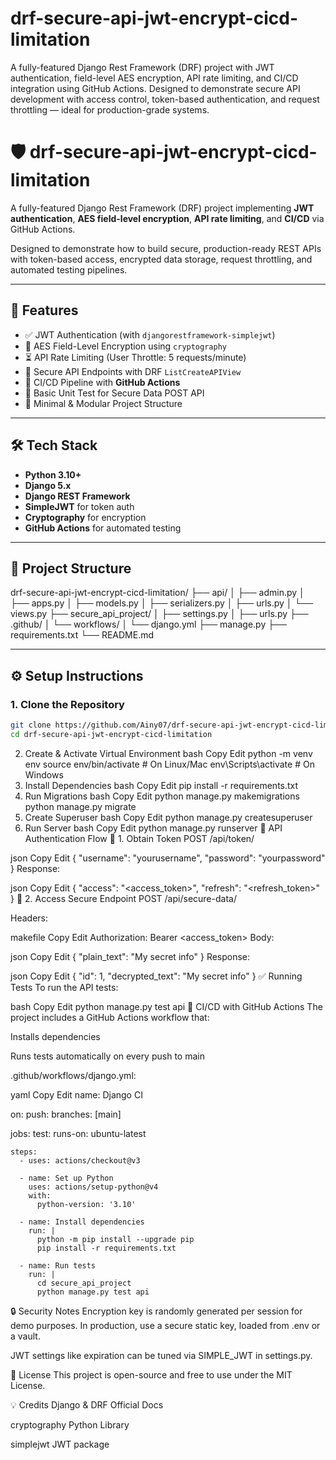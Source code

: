 # drf-secure-api-jwt-encrypt-cicd-limitation
A fully-featured Django Rest Framework (DRF) project with JWT authentication, field-level AES encryption, API rate limiting, and CI/CD integration using GitHub Actions. Designed to demonstrate secure API development with access control, token-based authentication, and request throttling — ideal for production-grade systems.



# 🛡️ drf-secure-api-jwt-encrypt-cicd-limitation

A fully-featured Django Rest Framework (DRF) project implementing **JWT authentication**, **AES field-level encryption**, **API rate limiting**, and **CI/CD** via GitHub Actions.

Designed to demonstrate how to build secure, production-ready REST APIs with token-based access, encrypted data storage, request throttling, and automated testing pipelines.

---

## 📌 Features

- ✅ JWT Authentication (with `djangorestframework-simplejwt`)
- 🔐 AES Field-Level Encryption using `cryptography`
- ⏳ API Rate Limiting (User Throttle: 5 requests/minute)
- 📮 Secure API Endpoints with DRF `ListCreateAPIView`
- 🔄 CI/CD Pipeline with **GitHub Actions**
- 🧪 Basic Unit Test for Secure Data POST API
- 🧱 Minimal & Modular Project Structure

---

## 🛠️ Tech Stack

- **Python 3.10+**
- **Django 5.x**
- **Django REST Framework**
- **SimpleJWT** for token auth
- **Cryptography** for encryption
- **GitHub Actions** for automated testing

---

## 📁 Project Structure

drf-secure-api-jwt-encrypt-cicd-limitation/
├── api/
│ ├── admin.py
│ ├── apps.py
│ ├── models.py
│ ├── serializers.py
│ ├── urls.py
│ └── views.py
├── secure_api_project/
│ ├── settings.py
│ ├── urls.py
├── .github/
│ └── workflows/
│ └── django.yml
├── manage.py
├── requirements.txt
└── README.md



---

## ⚙️ Setup Instructions

### 1. Clone the Repository

```bash
git clone https://github.com/Ainy07/drf-secure-api-jwt-encrypt-cicd-limitation.git
cd drf-secure-api-jwt-encrypt-cicd-limitation
```


2. Create & Activate Virtual Environment
bash
Copy
Edit
python -m venv env
source env/bin/activate      # On Linux/Mac
env\Scripts\activate         # On Windows
3. Install Dependencies
bash
Copy
Edit
pip install -r requirements.txt
4. Run Migrations
bash
Copy
Edit
python manage.py makemigrations
python manage.py migrate
5. Create Superuser
bash
Copy
Edit
python manage.py createsuperuser
6. Run Server
bash
Copy
Edit
python manage.py runserver
🔐 API Authentication Flow
🔸 1. Obtain Token
POST /api/token/

json
Copy
Edit
{
  "username": "yourusername",
  "password": "yourpassword"
}
Response:

json
Copy
Edit
{
  "access": "<access_token>",
  "refresh": "<refresh_token>"
}
🔸 2. Access Secure Endpoint
POST /api/secure-data/

Headers:

makefile
Copy
Edit
Authorization: Bearer <access_token>
Body:

json
Copy
Edit
{
  "plain_text": "My secret info"
}
Response:

json
Copy
Edit
{
  "id": 1,
  "decrypted_text": "My secret info"
}
✅ Running Tests
To run the API tests:

bash
Copy
Edit
python manage.py test api
🚀 CI/CD with GitHub Actions
The project includes a GitHub Actions workflow that:

Installs dependencies

Runs tests automatically on every push to main

.github/workflows/django.yml:

yaml
Copy
Edit
name: Django CI

on:
  push:
    branches: [main]

jobs:
  test:
    runs-on: ubuntu-latest

    steps:
      - uses: actions/checkout@v3

      - name: Set up Python
        uses: actions/setup-python@v4
        with:
          python-version: '3.10'

      - name: Install dependencies
        run: |
          python -m pip install --upgrade pip
          pip install -r requirements.txt

      - name: Run tests
        run: |
          cd secure_api_project
          python manage.py test api

          
🔒 Security Notes
Encryption key is randomly generated per session for demo purposes. In production, use a secure static key, loaded from .env or a vault.

JWT settings like expiration can be tuned via SIMPLE_JWT in settings.py.

📄 License
This project is open-source and free to use under the MIT License.

💡 Credits
Django & DRF Official Docs

cryptography Python Library

simplejwt JWT package




